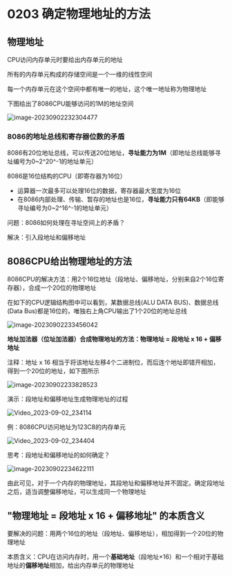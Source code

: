 # 0203 确定物理地址的方法

## 物理地址

CPU访问内存单元时要给出内存单元的地址

所有的内存单元构成的存储空间是一个一维的线性空间

每一个内存单元在这个空间中都有唯一的地址，这个唯一地址称为物理地址

下图给出了8086CPU能够访问的1M的地址空间

![image-20230902232304477](https://img.yatjay.top/md/image-20230902232304477.png)

### 8086的地址总线和寄存器位数的矛盾

8086有20位地址总线，可以传送20位地址，**寻址能力为1M**（即地址总线能够寻址编号为0~2^20^-1的地址单元）

8086是16位结构的CPU（即寄存器为16位）

- 运算器一次最多可以处理16位的数据，寄存器最大宽度为16位
- 在8086内部处理、传输、暂存的地址也是16位，**寻址能力只有64KB**（即能够寻址编号为0~2^16^-1的地址单元）

问题：8086如何处理在寻址空间上的矛盾？

解决：引入段地址和偏移地址

## 8086CPU给出物理地址的方法

8086CPU的解决方法：用2个16位地址（段地址、偏移地址，分别来自2个16位寄存器），合成一个20位的物理地址

在如下的CPU逻辑结构图中可以看到，某数据总线(ALU DATA BUS)、数据总线(Data Bus)都是16位的，唯独右上角CPU输出了1个20位的地址总线

![image-20230902233456042](https://img.yatjay.top/md/image-20230902233456042.png)

**地址加法器（位址加法器）合成物理地址的方法：物理地址 = 段地址 x 16 + 偏移地址**

注释：地址 x 16 相当于将该地址左移4个二进制位，而后连个地址即错开相加，得到一个20位的地址，如下图所示

![image-20230902233828523](https://img.yatjay.top/md/image-20230902233828523.png)

演示：段地址和偏移地址生成物理地址的过程

![Video_2023-09-02_234114](https://img.yatjay.top/md/Video_2023-09-02_234114.gif)

例：8086CPU访问地址为123C8的内存单元

![Video_2023-09-02_234404](https://img.yatjay.top/md/Video_2023-09-02_234404.gif)

思考：段地址和偏移地址的如何确定？

![image-20230902234622111](https://img.yatjay.top/md/image-20230902234622111.png)

由此可见，对于一个内存的物理地址，其段地址和偏移地址并不固定。确定段地址之后，适当调整偏移地址，可以生成同一个物理地址

## "物理地址 = 段地址 x 16 + 偏移地址" 的本质含义

要解决的问题：用两个16位的地址（段地址、偏移地址），相加得到一个20位的物理地址

本质含义：CPU在访问内存时，用一个**基础地址**（段地址×16）和一个相对于基础地址的**偏移地址**相加，给出内存单元的物理地址  
